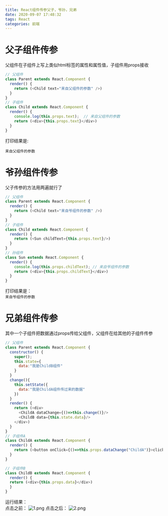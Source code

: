 ```yaml
---
title: React组件传参父子，爷孙，兄弟
date: 2020-09-07 17:48:32
tags: React
categories: 前端
---
```

# 父子组件传参
父组件在子组件上写上类似html标签的属性和属性值，子组件用props接收
```js
// 父组件
class Parent extends React.Component {
  render() {
    return (<Child text="来自父组件的参数" />)
  }
}
// 子组件
class Child extends React.Component {
  render() {
    console.log(this.props.text);  // 来自父组件的参数
    return (<div>{this.props.text}</div>)
  }
}
```
打印结果是:   
<!-- more -->
`来自父组件的参数`

# 爷孙组件传参
父子传参的方法用两遍就行了
```js
// 父组件
class Parent extends React.Component {
  render() {
    return (<Child text="来自爷组件的参数" />)
  }
}
// 子组件
class Child extends React.Component {
  render() {
    return (<Sun childText={this.props.text}/>)
  }
}
// 孙组件
class Sun extends React.Component {
  render() {
    console.log(this.props.childText); // 来自爷组件的参数
    return (<div>{this.props.childText}</div>)
  }
}
```
打印结果是：    
`来自爷组件的参数`

#  兄弟组件传参
其中一个子组件把数据通过props传给父组件，父组件在给其他的子组件传参
```js
// 父组件
class Parent extends React.Component {
  constructor() {
    super();
    this.state={
      data:"我是ChildB组件"
    }
  }
  change(){
    this.setState({
      data:"我是ChildA组件传过来的数据"
    })
  }
  render() {
    return (<div>
      <ChildA dataChange={()=>this.change()}/>
      <ChildB data={this.state.data}/>
    </div>)
  }
}
// 子组件A
class ChildA extends React.Component {
  render() {
    return (<button onClick={()=>this.props.dataChange("ChildA")}>click</button>)
  }
}

// 子组件B
class ChildB extends React.Component {
  render() {
  return (<div>{this.props.data}</div>)
  }
}   
```
运行结果：  
点击之前：
![1.png](1.png)
点击之后：
![2.png](2.png)